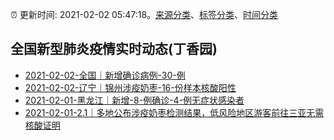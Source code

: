:alarm_clock: 更新时间: 2021-02-02 05:47:18。[来源分类](../README.md)、[标签分类](../TAGS.md)、[时间分类](../TIMELINE.md)

## 全国新型肺炎疫情实时动态(丁香园)




- [2021-02-02-全国｜新增确诊病例-30-例](http://app.cctv.com/special/cportal/detail/arti/index.html?id=Arti2eIn0MBsZnTNb53mZ5Ma210202&isfromapp=1) 
- [2021-02-02-辽宁｜锦州涉疫奶枣-16-份样本核酸阳性](http://app.cctv.com/special/cportal/detail/arti/index.html?id=ArtiAqqJbZ86D2cxZWki9VCU210202&isfromapp=1) 
- [2021-02-01-黑龙江｜新增-8-例确诊-4-例无症状感染者](http://app.cctv.com/special/cportal/detail/arti/index.html?id=ArtixKKaPSIOks5U3zqsz06V210202&isfromapp=1) 
- [2021-02-01-2.1｜多地公布涉疫奶枣检测结果，低风险地区游客前往三亚无需核酸证明](http://app.cctv.com/special/cportal/detail/arti/index.html?id=ArtipSAZBxZNbTaV2Be3blkN210201&isfromapp=1) 
